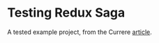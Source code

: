 # Testing Redux Saga

A tested example project, from the Currere [article](https://currere.co/knowledge/testing-redux-saga).